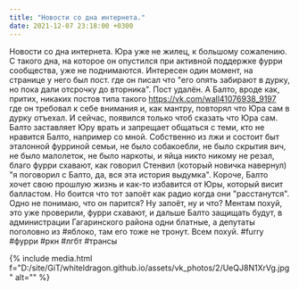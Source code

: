 ```yaml
---
title: "Новости со дна интернета."
date: 2021-12-07 23:18:00 +0300
---
```


Новости со дна интернета.
Юра уже не жилец, к большому сожалению. С такого дна, на которое он опустился при активной поддержке фурри сообщества, уже не поднимаются.
Интересен один момент, на странице у него был пост. где он писал что "его опять забирают в дурку, но пока дали отсрочку до вторника". Пост удалён. А Балто, вроде как, притих, никаких постов типа такого https://vk.com/wall41076938_9197 где он требовал к себе внимания и, как мантру, повторял что Юра сам в дурку отъехал. И сейчас, появился только чтоб сказать что Юра сам. Балто заставляет Юру врать и запрещает общаться с теми, кто не нравится Балто, например со мной. Собственно из лжи и состоит быт эталонной фурриной семьи, не было собакоебли, не было скрытия вич, не было малолеток, не было наркоты, и яйца никто никому не резал, благо фурри схавают, как говорил Стенвил (который новичка навернул) "я поговорил с Балто, да, вся эта история выдумка".
Короче, Балто хочет свою прошлую жизнь и как-то избавится от Юры, который висит балластом. Но боится что тот запоёт как радио когда они "расстанутся". Одно не понимаю, что он парится? Ну запоёт, ну и что? Ментам похуй, это уже проверили, фурри схавают, и дальше Балто защищать будут, в администрации Гагаринского района одни блатные, а депутаты поголовно из #яблоко, там его тоже не тронут. Всем похуй.
#furry #фурри #ркн #лгбт #трансы

{% include media.html f="D:/site/GiT/whiteldragon.github.io/assets/vk_photos/2/UeQJ8N1XrVg.jpg" alt="" %}
